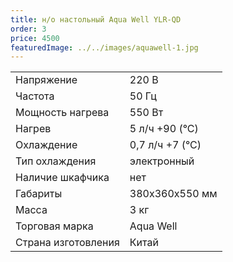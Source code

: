 ```yaml
---
title: н/о настольный Aqua Well YLR-QD
order: 3
price: 4500
featuredImage: ../../images/aquawell-1.jpg
---
```


<table>
<tr><td>Напряжение</td><td>220 В</td></tr>
<tr><td>Частота</td><td>50 Гц</td></tr>
<tr><td>Мощность нагрева</td><td>550 Вт</td></tr>
<tr><td>Нагрев</td><td>5 л/ч +90 (°С)</td></tr>
<tr><td>Охлаждение</td><td>0,7 л/ч +7 (°С)</td></tr>
<tr><td>Тип охлаждения</td><td>электронный</td></tr>
<tr><td>Наличие шкафчика</td><td>нет</td></tr>
<tr><td>Габариты</td><td>380х360х550 мм</td></tr>
<tr><td>Масса</td><td>3 кг</td></tr>
<tr><td>Торговая марка</td><td>Aqua Well</td></tr>
<tr><td>Страна изготовления</td><td>Китай</td></tr>
</table>
